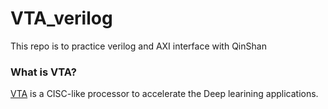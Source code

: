 # VTA_verilog
This repo is to practice verilog and AXI interface with QinShan

### What is VTA?
[VTA](https://tvm.ai/vta) is a CISC-like processor to accelerate the Deep learining applications.
